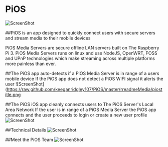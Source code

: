 # PiOS
![ScreenShot](https://raw.github.com/keeganridgley107/PiOS/readmeMedia/piostitle.png)

##PiOS is an app designed to quickly connect users with secure servers and stream media to their mobile devices

PiOS Media Servers are secure offline LAN servers built on The Raspberry Pi 3.
PiOS Media Servers runs on linux and use NodeJS, OpenWRT, FOSS and UPnP technologies which make streaming across multiple platforms more painless than ever.

##The PiOS app auto-detects if a PiOS Media Server is in range of a users mobile device
If the PiOS app does not detect a PiOS WIFI signal it alerts the user
![ScreenShot](https://raw.github.com/keeganridgley107/PiOS/master/rreadmeMedia/piostitle.png



##The PiOS iOS app cleanly connects users to The PiOS Server's Local Area Network
If the user is in range of a PiOS Media Server the PiOS app connects and the user proceeds to login or create a new user profile  
![ScreenShot](https://raw.github.com/keeganridgley107/PiOS/readmeMedia/networkyes.png)

##Technical Details
![ScreenShot](https://raw.github.com/keeganridgley107/PiOS/readmeMedia/about.png)

##Meet the PiOS Team
![ScreenShot](https://raw.github.com/keeganridgley107/PiOS/readmeMedia/team.png)
